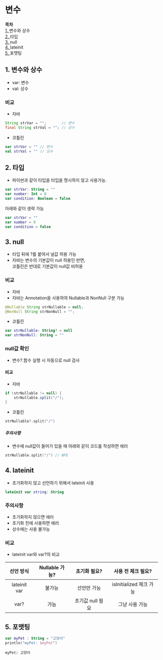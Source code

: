 # 변수
**목차**<br>
[1. ](https://github.com/wnstjq0915/Kotlin/edit/main/doc/1_var.md#1-%EB%B3%80%EC%88%98%EC%99%80-%EC%83%81%EC%88%98)변수와 상수<br>
[2. ](https://github.com/wnstjq0915/Kotlin/edit/main/doc/1_var.md#2-%ED%83%80%EC%9E%85)타입<br>
[3. ](https://github.com/wnstjq0915/Kotlin/edit/main/doc/1_var.md#3-null)null<br>
[4. ](https://github.com/wnstjq0915/Kotlin/edit/main/doc/1_var.md#4-lateinit)lateinit<br>
[5. ](https://github.com/wnstjq0915/Kotlin/edit/main/doc/1_var.md#5-%ED%8F%AC%EB%A7%B7%ED%8C%85)포맷팅<br>

## 1. 변수와 상수
- var: 변수
- val: 상수

### 비교
- 자바
```java
String strVar = "";       // 변수
final String strVal = ""; // 상수
```

- 코틀린
```kotlin
var strVar = "" // 변수
val strVal = "" // 상수
```

## 2. 타입
- 파이썬과 같이 타입을 타입을 명시하지 않고 사용가능.
```kotlin
var strVar: String = ""
var number: Int = 0
var condition: Boolean = false
```
아래와 같이 생략 가능
```kotlin
var strVar = ""
var number = 0
var condition = false
```

## 3. null
- 타입 뒤에 ?를 붙여서 널값 허용 가능
- 자바는 변수의 기본값이 null 허용인 반면,<br>
코틀린은 반대로 기본값이 null값 비허용

### 비교
- 자바
- 자바는 Annotation을 사용하여 Nullable과 NonNull 구분 가능
```java
@Nullable String strNullable = null;
@NonNull String strNonNull = "";
```
- 코틀린
```kotlin
var strNullable: String? = null
var strNonNull: String = ""
```

### null값 확인
- 변수?.함수 실행 시 자동으로 null 검사
#### 비교
- 자바
```java
if (strNullable != null) {
    strNullable.split("/");
}
```
- 코틀린
```kotlin
strNullable?.split("/")
```
##### 주의사항
- 변수에 null값이 들어가 있을 때 아래와 같이 코드를 작성하면 에러
```kotlin
strNullable.split("/") // NPE
```

## 4. lateinit
- 초기화하지 않고 선언하기 위해서 lateinit 사용
```kotlin
lateinit var string: String
```
### 주의사항
- 초기화하지 않으면 에러
- 초기화 전에 사용하면 에러
- 상수에는 사용 불가능

### 비교
- lateinit var와 var?의 비교

|선언 방식| Nullable 가능? | 초기화 필요? | 사용 전 체크 필요? |
|:---:|:---:|:---:|:---:|
| lateinit var | 불가능 | 선언만 가능 | isInitialized 체크 가능 |
| var? | 가능 | 초기값 null 필요 | 그냥 사용 가능 |

## 5. 포맷팅
```kotlin
var myPet : String = "고양이"
println("myPet: $myPet")
```
```출력
myPet: 고양이
```
